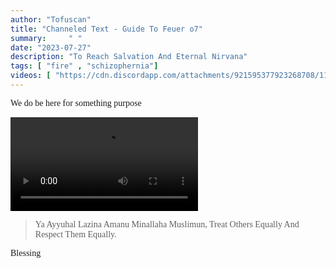 ```yaml
---
author: "Tofuscan" 
title: "Channeled Text - Guide To Feuer o7" 
summary:     " "
date: "2023-07-27" 
description: "To Reach Salvation And Eternal Nirvana" 
tags: [ "fire" , "schizophernia"] 
videos: [ "https://cdn.discordapp.com/attachments/921595377923268708/1133693549737680972/y.mp4" ]
---
```



<style>
/* Pigpen Cipher delete to remove effect*/
body {
    font-family: "vcr";
}
</style>

We do be here for something purpose

<video controls src="https://cdn.discordapp.com/attachments/921595377923268708/1133693549737680972/y.mp4"></video>

<blockquote class="vcr">
<span class="pigpen">
Ya Ayyuhal Lazina Amanu Minallaha Muslimun,
</span>
Treat Others Equally And Respect Them Equally.
</blockquote>

<p class="pigpen">
Blessing
</p>
